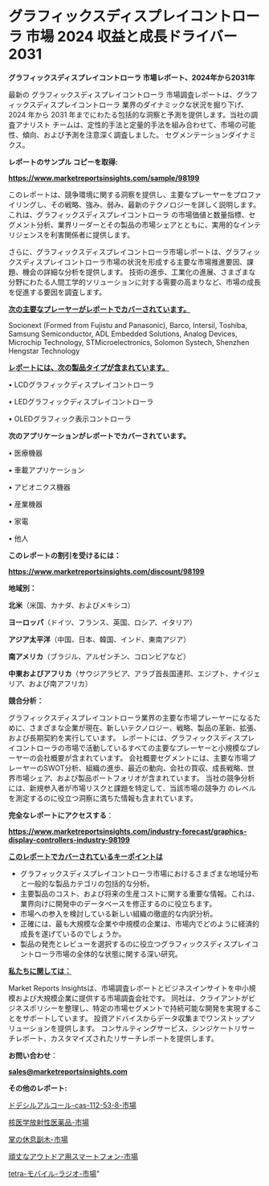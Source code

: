 # グラフィックスディスプレイコントローラ 市場 2024 収益と成長ドライバー 2031

<strong>グラフィックスディスプレイコントローラ 市場レポート、2024年から2031年</strong>

最新の グラフィックスディスプレイコントローラ 市場調査レポートは、グラフィックスディスプレイコントローラ 業界のダイナミックな状況を掘り下げ、2024 年から 2031 年までにわたる包括的な洞察と予測を提供します。当社の調査アナリスト チームは、定性的手法と定量的手法を組み合わせて、市場の可能性、傾向、および予測を注意深く調査しました。 セグメンテーションダイナミクス。



<strong>レポートのサンプル コピーを取得:</strong> <a href=https://www.marketreportsinsights.com/sample/98199>

<strong><u>https://www.marketreportsinsights.com/sample/98199</u></strong></a>

このレポートは、競争環境に関する洞察を提供し、主要なプレーヤーをプロファイリングし、その戦略、強み、弱み、最新のテクノロジーを詳しく説明します。 これは、グラフィックスディスプレイコントローラ の市場価値と数量指標、セグメント分析、業界リーダーとその製品の市場シェアとともに、実用的なインテリジェンスを利害関係者に提供します。

さらに、グラフィックスディスプレイコントローラ市場レポートは、グラフィックスディスプレイコントローラ市場の状況を形成する主要な市場推進要因、課題、機会の詳細な分析を提供します。 技術の進歩、工業化の進展、さまざまな分野にわたる人間工学的ソリューションに対する需要の高まりなど、市場の成長を促進する要因を調査します。



<strong><u>次の主要なプレーヤーがレポートでカバーされています。</u></strong>

Socionext (Formed from Fujistu and Panasonic), Barco, Intersil, Toshiba, Samsung Semiconductor, ADL Embedded Solutions, Analog Devices, Microchip Technology, STMicroelectronics, Solomon Systech, Shenzhen Hengstar Technology



<strong><u><b>レポートには、次の製品タイプが含まれています。</b></u></strong>

• LCDグラフィックディスプレイコントローラ

• LEDグラフィックディスプレイコントローラ

• OLEDグラフィック表示コントローラ



<strong><b>次のアプリケーションがレポートでカバーされています。</b></strong>

• 医療機器

• 車載アプリケーション

• アビオニクス機器

• 産業機器

• 家電

• 他人



<strong><b>このレポートの割引を受けるには：</b></strong><a href=https://www.marketreportsinsights.com/discount/98199>

<strong><u>https://www.marketreportsinsights.com/discount/98199</u></strong></a>



<strong>地域別：</strong>



<strong>北米</strong>（米国、カナダ、およびメキシコ）



<strong>ヨーロッパ</strong>（ドイツ、フランス、英国、ロシア、イタリア）



<strong>アジア太平洋</strong>（中国、日本、韓国、インド、東南アジア）



<strong>南アメリカ</strong>（ブラジル、アルゼンチン、コロンビアなど）



<strong>中東およびアフリカ</strong>（サウジアラビア、アラブ首長国連邦、エジプト、ナイジェリア、および南アフリカ）



<strong>競合分析：</strong>

グラフィックスディスプレイコントローラ業界の主要な市場プレーヤーになるために、さまざまな企業が現在、新しいテクノロジー、戦略、製品の革新、拡張、および長期契約を実行しています。 レポートには、グラフィックスディスプレイコントローラの市場で活動しているすべての主要なプレーヤーと小規模なプレーヤーの会社概要が含まれています。 会社概要セグメントには、主要な市場プレーヤーのSWOT分析、組織の進歩、最近の動向、会社の買収、成長戦略、世界市場シェア、および製品ポートフォリオが含まれています。 当社の競争分析には、新規参入者が市場リスクと課題を特定して、当該市場の競争力 のレベルを測定するのに役立つ洞察に満ちた情報も含まれています。



<strong>完全なレポートにアクセスする</strong>：

<a href=https://www.marketreportsinsights.com/industry-forecast/graphics-display-controllers-industry-98199>

<strong><u>https://www.marketreportsinsights.com/industry-forecast/graphics-display-controllers-industry-98199</u></strong></a>



<strong><u><b>このレポートでカバーされているキーポイントは</b></u></strong>
<ul>
  <li>グラフィックスディスプレイコントローラ市場におけるさまざまな地域分布と一般的な製品カテゴリの包括的な分析。</li>
  <li>主要製品のコスト、および将来の生産コストに関する重要な情報。これは、業界向けに開発中のデータベースを修正するのに役立ちます。</li>
  <li>市場への参入を検討している新しい組織の徹底的な内訳分析。</li>
  <li>正確には、最も大規模な企業や中規模の企業は、市場内でどのように経済的成長を遂げているのでしょうか。</li>
  <li>製品の発売とレビューを選択するのに役立つグラフィックスディスプレイコントローラ市場の全体的な状態に関する深い研究。</li>
</ul>


<strong><u><b>私たちに関しては：</b></u></strong>

Market Reports Insightsは、市場調査レポートとビジネスインサイトを中小規模および大規模企業に提供する市場調査会社です。 同社は、クライアントがビジネスポリシーを整理し、特定の市場セグメントで持続可能な開発を実現することをサポートしています。 投資アドバイスからデータ収集までワンストップソリューションを提供します。 コンサルティングサービス、シンジケートリサーチレポート、カスタマイズされたリサーチレポートを提供します。



<strong><b>お問い合わせ</b></strong>：

<a href=mailto:sales@marketreportsinsights.com>

<strong><u>sales@marketreportsinsights.com</u></strong></a>



<strong>その他のレポート:</strong>

<a href=https://www.linkedin.com/pulse/ドデシルアルコール-cas-112-53-8-市場-2023-swot-分析と成長率-2030-pr-news-hub-wkd7f/>ドデシルアルコール-cas-112-53-8-市場</a>

<a href=https://www.linkedin.com/pulse/核医学放射性医薬品-市場-2023-総合分析と事業成長戦略-2030-skvjf/>核医学放射性医薬品-市場</a>

<a href=https://www.linkedin.com/pulse/掌の休息副木-市場-2023-最新の-cagr-および成長分析-2030-t2klf/>掌の休息副木-市場</a>

<a href=https://www.linkedin.com/pulse/頑丈なアウトドア用スマートフォン-市場-2023-総合分析と事業成長戦略-6xi9f/>頑丈なアウトドア用スマートフォン-市場</a>

<a href=https://www.linkedin.com/pulse/tetra-モバイル-ラジオ-市場-2023-推進要因と成長機会-2030-dxtyf/>tetra-モバイル-ラジオ-市場</a>"
